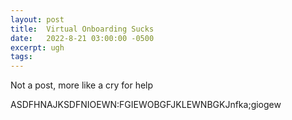 ```yaml
---
layout: post
title:  Virtual Onboarding Sucks
date:   2022-8-21 03:00:00 -0500
excerpt: ugh
tags:
---
```

Not a post, more like a cry for help

ASDFHNAJKSDFNIOEWN:FGIEWOBGFJKLEWNBGKJnfka;giogew